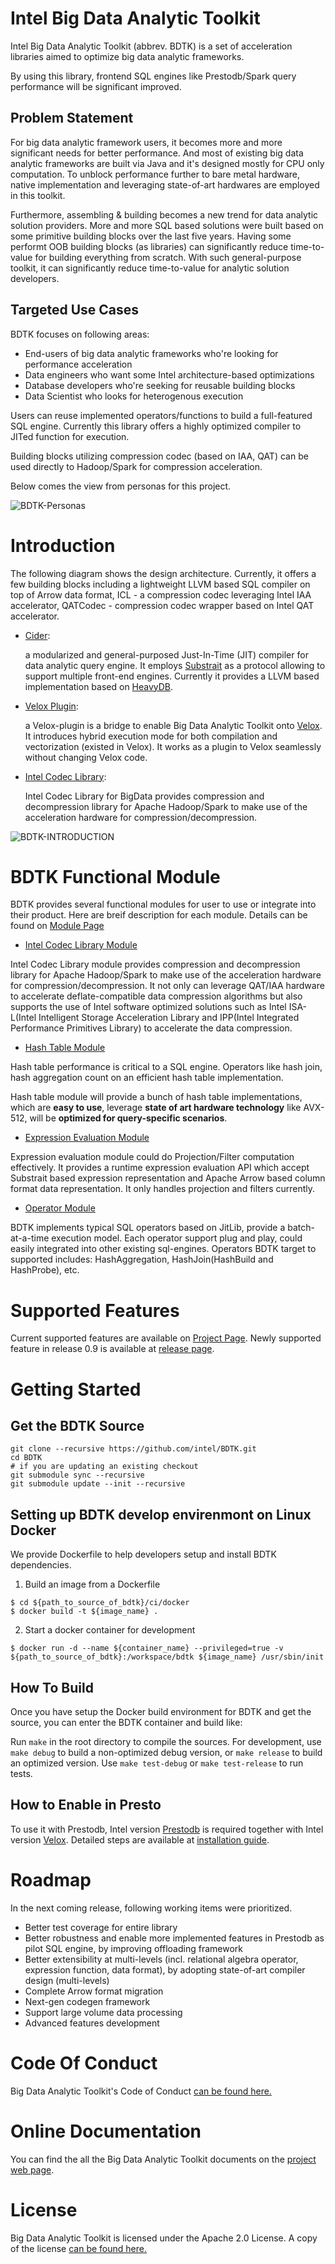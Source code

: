 <!---
  Licensed to the Apache Software Foundation (ASF) under one
  or more contributor license agreements.  See the NOTICE file
  distributed with this work for additional information
  regarding copyright ownership.  The ASF licenses this file
  to you under the Apache License, Version 2.0 (the
  "License"); you may not use this file except in compliance
  with the License.  You may obtain a copy of the License at

    http://www.apache.org/licenses/LICENSE-2.0

  Unless required by applicable law or agreed to in writing,
  software distributed under the License is distributed on an
  "AS IS" BASIS, WITHOUT WARRANTIES OR CONDITIONS OF ANY
  KIND, either express or implied.  See the License for the
  specific language governing permissions and limitations
  under the License.
-->
# Intel Big Data Analytic Toolkit
Intel Big Data Analytic Toolkit (abbrev. BDTK) is a set of acceleration libraries aimed to optimize big data analytic frameworks. 

By using this library, frontend SQL engines like Prestodb/Spark query performance will be significant improved. 

## Problem Statement

For big data analytic framework users, it becomes more and more significant needs for better performance. And most of existing big data analytic frameworks are built via Java and it's designed mostly for CPU only computation. To unblock performance further to bare metal hardware, native implementation and leveraging state-of-art hardwares are employed in this toolkit. 

Furthermore, assembling & building becomes a new trend for data analytic solution providers. More and more SQL based solutions were built based on some primitive building blocks over the last five years. Having some performt OOB building blocks (as libraries) can significantly reduce time-to-value for building everything from scratch. With such general-purpose toolkit, it can significantly reduce time-to-value for analytic solution developers.

## Targeted Use Cases

BDTK focuses on following areas:
-	End-users of big data analytic frameworks who're looking for performance acceleration
-	Data engineers who want some Intel architecture-based optimizations
-	Database developers who're seeking for reusable building blocks
-	Data Scientist who looks for heterogenous execution

Users can reuse implemented operators/functions to build a full-featured SQL engine. Currently this library offers a highly optimized compiler to JITed function for execution.
 
Building blocks utilizing compression codec (based on IAA, QAT) can be used directly to Hadoop/Spark for compression acceleration.

Below comes the view from personas for this project.

![BDTK-Personas](docs/images/Personas.PNG)

# Introduction
The following diagram shows the design architecture. Currently, it offers a few building blocks including a lightweight LLVM based SQL compiler on top of Arrow data format, ICL - a compression codec leveraging Intel IAA accelerator, QATCodec - compression codec wrapper based on Intel QAT accelerator. 

 - [Cider](https://github.com/intel/BDTK/tree/main/cider):

   a modularized and general-purposed Just-In-Time (JIT) compiler for data analytic query engine. It employs [Substrait](https://github.com/substrait-io/substrait) as a protocol allowing to support multiple front-end engines. Currently it provides a LLVM based implementation based on [HeavyDB](https://github.com/heavyai/heavydb).

 - [Velox Plugin](https://github.com/intel/BDTK/tree/main/cider-velox):

   a Velox-plugin is a bridge to enable Big Data Analytic Toolkit onto [Velox](https://github.com/facebookincubator/velox). It introduces hybrid execution mode for both compilation and vectorization (existed in Velox). It works as a plugin to Velox seamlessly without changing Velox code.

 - [Intel Codec Library](https://github.com/Intel-bigdata/IntelCodecLibrary):

   Intel Codec Library for BigData provides compression and decompression library for Apache Hadoop/Spark to make use of the acceleration hardware for compression/decompression.

![BDTK-INTRODUCTION](docs/images/BDTK-arch.PNG)

# BDTK Functional Module
BDTK provides several functional modules for user to use or integrate into their product. Here are breif description for each module. Details can be found on [Module Page](https://intel.github.io/BDTK/user/modules.html)

 - [Intel Codec Library Module](https://intel.github.io/BDTK/user/modules/icl-module.html)

  Intel Codec Library module provides compression and decompression library for Apache Hadoop/Spark to make use of the acceleration hardware for compression/decompression. It not only can leverage QAT/IAA hardware to accelerate deflate-compatible data compression algorithms but also supports the use of Intel software optimized solutions such as Intel ISA-L(Intel Intelligent Storage Acceleration Library and IPP(Intel Integrated Performance Primitives Library) to accelerate the data compression.

 - [Hash Table Module](https://intel.github.io/BDTK/user/modules/hash-table-module.html) 

  Hash table performance is critical to a SQL engine. Operators like hash join, hash aggregation count on an efficient hash table implementation. 

  Hash table module will provide a bunch of hash table implementations, which are **easy to use**, leverage **state of art hardware technology** like AVX-512, will be **optimized for query-specific scenarios**.

 - [Expression Evaluation Module](https://intel.github.io/BDTK/user/modules/expr-eval-module.html)

  Expression evaluation module could do Projection/Filter computation effectively. It provides a runtime expression evaluation API which accept Substrait based expression representation and Apache Arrow based column format data representation. It only handles projection and filters currently. 

 - [Operator Module](https://intel.github.io/BDTK/user/modules/operators-module.html)

  BDTK implements typical SQL operators based on JitLib, provide a batch-at-a-time execution model. Each operator support plug and play, could easily integrated into other existing sql-engines. Operators BDTK target to supported includes: HashAggregation, HashJoin(HashBuild and HashProbe), etc.

# Supported Features
Current supported features are available on [Project Page](https://intel.github.io/BDTK/user/function-support.html). Newly supported feature in release 0.9 is available at [release page](https://github.com/intel/BDTK/releases/tag/v0.9.0). 

# Getting Started

## Get the BDTK Source
```
git clone --recursive https://github.com/intel/BDTK.git
cd BDTK
# if you are updating an existing checkout
git submodule sync --recursive
git submodule update --init --recursive
```

## Setting up BDTK develop envirenmont on Linux Docker

We provide Dockerfile to help developers setup and install BDTK dependencies.

1. Build an image from a Dockerfile
```shell
$ cd ${path_to_source_of_bdtk}/ci/docker
$ docker build -t ${image_name} .
```
2. Start a docker container for development
```shell
$ docker run -d --name ${container_name} --privileged=true -v ${path_to_source_of_bdtk}:/workspace/bdtk ${image_name} /usr/sbin/init
```
## How To Build
Once you have setup the Docker build environment for BDTK and get the source, you can enter the BDTK container and build like:

Run `make` in the root directory to compile the sources. For development, use
`make debug` to build a non-optimized debug version, or `make release` to build
an optimized version.  Use `make test-debug` or `make test-release` to run tests.

## How to Enable in Presto
To use it with Prestodb, Intel version [Prestodb](https://github.com/intel-bigdata/presto/) is required together with Intel version [Velox](https://github.com/intel-bigdata/velox). Detailed steps are available at [installation guide](https://intel.github.io/BDTK/user/quick-start).

# Roadmap
In the next coming release, following working items were prioritized.
-	Better test coverage for entire library
-	Better robustness and enable more implemented features in Prestodb as pilot SQL engine, by improving offloading framework
-	Better extensibility at multi-levels (incl. relational algebra operator, expression function, data format), by adopting state-of-art compiler design (multi-levels) 
-	Complete Arrow format migration
-	Next-gen codegen framework
-	Support large volume data processing
-	Advanced features development

# Code Of Conduct
Big Data Analytic Toolkit's Code of Conduct [can be found here.](CODE_OF_CONDUCT.md)

# Online Documentation

You can find the all the Big Data Analytic Toolkit documents on the [project web page](https://intel.github.io/BDTK/).

# License

Big Data Analytic Toolkit is licensed under the Apache 2.0 License. A copy of the license
[can be found here.](LICENSE)

